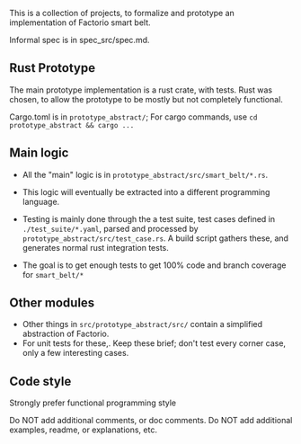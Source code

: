 This is a collection of projects, to formalize and prototype an implementation of Factorio smart belt.

Informal spec is in spec_src/spec.md.

## Rust Prototype
The main prototype implementation is a rust crate, with tests.
Rust was chosen, to allow the prototype to be mostly but not completely functional.

Cargo.toml is in `prototype_abstract/`; For cargo commands, use `cd prototype_abstract && cargo ...`

## Main logic

- All the "main" logic is in `prototype_abstract/src/smart_belt/*.rs`.
- This logic will eventually be extracted into a different programming language.

- Testing is mainly done through the a test suite, test cases defined in `./test_suite/*.yaml`, parsed and processed by `prototype_abstract/src/test_case.rs`. A build script gathers these, and generates normal rust integration tests.
- The goal is to get enough tests to get 100% code and branch coverage for `smart_belt/*`

## Other modules

- Other things in `src/prototype_abstract/src/` contain a simplified abstraction of Factorio.
- For unit tests for these,. Keep these brief; don't test every corner case, only a few interesting cases.

## Code style
Strongly prefer functional programming style

Do NOT add additional comments, or doc comments.
Do NOT add additional examples, readme, or explanations, etc.
